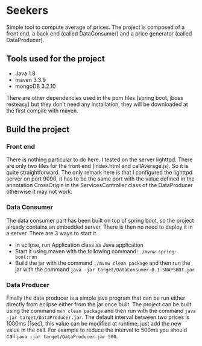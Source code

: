 # Seekers
Simple tool to compute average of prices. The project is composed of a front end, a back end (called DataConsumer) and a price generator (called DataProducer).


## Tools used for the project
- Java 1.8
- maven 3.3.9
- mongoDB 3.2.10

There are other dependencies used in the pom files (spring boot, jboss resteasy) but they don't need any installation, they will be downloaded at the first compile with maven.

## Build the project
### Front end
There is nothing particular to do here. I tested on the server lighttpd. There are only two files for the front end (index.html and callAverage.js). So it is quite straightforward.
The only remark here is that I configured the lighttpd server on port 9090, it has to be the same port with the value defined in the annotation CrossOrigin in the ServicesController class of the DataProducer otherwise it may not work. 

### Data Consumer
The data consumer part has been built on top of spring boot, so the project already contains an embedded server. There is then no need to deploy it in a server. There are 3 ways to start it.
- In eclipse, run Application class as Java application
- Start it using maven with the following command: `./mvnw spring-boot:run`
- Build the jar with the command `./mvnw clean package` and then run the jar with the command `java -jar target/DataConsumer-0.1-SNAPSHOT.jar` 

### Data Producer
Finally the data producer is a simple java program that can be run either directly from eclipse either from the jar once built. The project can be built using the command `mvn clean package` and then run with the command `java -jar target/DataProducer.jar`. The default interval between two prices is 1000ms (1sec), this value can be modified at runtime, just add the new value in the call. For example to reduce the interval to 500ms you should call `java -jar target/DataProducer.jar 500`.
